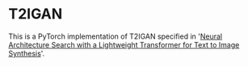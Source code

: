 # T2IGAN
This is a PyTorch implementation of T2IGAN specified in '[Neural Architecture Search with a Lightweight Transformer for Text to Image Synthesis](https://ieeexplore.ieee.org/document/9699403/)'.

